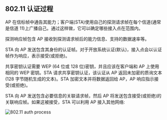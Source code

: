 ## 802.11 认证过程

AP 在信标帧中通告其能力；客户端(STA)使用自己的探测请求帧在每个信道(通常是信道 11)上广播自己。通过这样做，它可以确定哪些接入点在范围内。

探测响应帧包含 AP 接收到探测请求帧后的能力信息、支持的数据速率等。

STA 向 AP 发送包含其身份的认证帧。对于开放系统认证(默认)，接入点会以认证帧作为响应，表示接受(或拒绝)。

共享密钥认证需要 WEP (64 位或 128 位)密钥，并且应该在客户端和 AP 上使用相同的 WEP 密钥。STA 请求共享密钥认证，该认证从 AP 返回未加密的质询文本(128 字节随机生成的文本)。STA 加密文本并将数据返回给 AP，AP 响应指示接受(或拒绝)。

STA 向 AP 发送包含必要信息的关联请求帧，然后 AP 将发送包含接受(或拒绝)的关联响应帧。如果这被接受，STA 可以利用 AP 接入其他网络:

![802.11 auth process](../images/00100.jpeg)